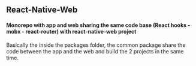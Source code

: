 ## React-Native-Web

#### Monorepo with app and web sharing the same code base (React hooks - mobx - react-router) with react-native-web project

Basically the inside the packages folder, the common package share the code between the app and the web and build the 2 projects in the same time.
